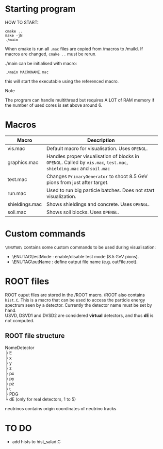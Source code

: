# Starting program

HOW TO START:
```console
cmake ..
make -jN
./main
```

When cmake is run all `.mac` files are copied from /macros to /muild. If macros are changed, `cmake ..` must be rerun.

./main can be initialised with macro:
```console
./main MACRONAME.mac
```
this will start the executable using the referenced macro.

> [!NOTE]
> The program can handle multithread but requires A LOT of RAM memory if the number of used cores is set above around 6.

# Macros

| Macro | Description |
| --- | --- |
| vis.mac | Default macro for visualisation. Uses `OPENGL`. |
| graphics.mac | Handles proper visualisation of blocks in `OPENGL`. Called by `vis.mac`, `test.mac`, `shielding.mac` and `soil.mac` |
| test.mac | Changes `PrimaryGenerator` to shoot 8.5 GeV pions from just after target. |
| run.mac | Used to run big particle batches. Does not start visualization. |
| shieldings.mac | Shows shieldings and concrete. Uses `OPENGL`. |
| soil.mac | Shows soil blocks. Uses `OPENGL`. |

# Custom commands

`\ENUTAG\` contains some custom commands to be used during visualisation:

- \ENUTAG\testMode <bool>: enable/disable test mode (8.5 GeV pions).
- \ENUTAG\outName <string>: define output file name (e.g. outFile.root).

# ROOT files

ROOT ouput files are stored in the /ROOT macro.
/ROOT also contains `hist.C`. This is a macro that can be used to access the particle energy spectrum seen by a detector.
Currently the detector name must be set by hand.<br />
USVD, DSVD1 and DVSD2 are considered __virtual__ detectors, and thus **dE** is not computed.

## ROOT file structure

NomeDetector<br />
╠ E<br />
╠ x<br />
╠ y<br />
╠ z<br />
╠ px<br />
╠ py<br />
╠ pz<br />
╠ t<br />
╠ PDG<br />
╚ dE (only for real detectors, 1 to 5)

neutrinos contains origin coordinates of neutrino tracks

# TO DO 

- add hists to hist_salad.C